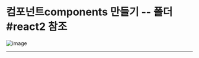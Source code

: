 # 컴포넌트components 만들기 -- 폴더 #react2 참조
![image](https://github.com/hani10004/react_basic/assets/129706997/b12fb7bb-1bf7-4caf-84cb-dd01227b5365)

-----------------------------------------------------

